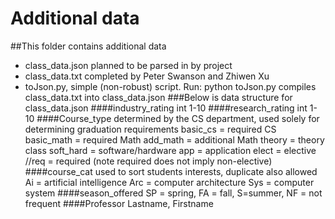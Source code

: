 # Additional data

##This folder contains additional data
-	class_data.json planned to be parsed in by project
-	class_data.txt
completed by Peter Swanson and Zhiwen Xu
-	toJson.py, simple (non-robust) script. Run: python toJson.py
compiles class_data.txt into class_data.json
###Below is data structure for class_data.json
####industry_rating
	int 1-10 
####research_rating
	int 1-10 
####Course_type 
determined by the CS department, used solely for determining graduation requirements
basic_cs = required CS
basic_math = required Math 
add_math = additional Math
theory = theory class
soft_hard = software/hardware
app = application
elect = elective 
//req = required (note required does not imply non-elective)
####course_cat
	used to sort students interests, duplicate also allowed
	Ai = artificial intelligence
	Arc = computer architecture
	Sys = computer system
####season_offered
	SP = spring, FA = fall, S=summer, NF = not frequent
####Professor 
	Lastname, Firstname
